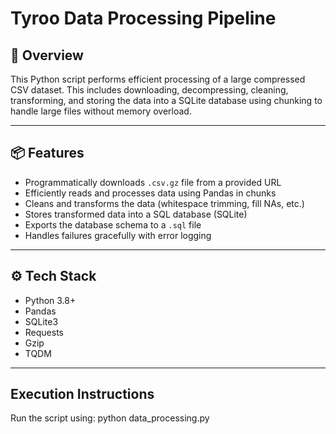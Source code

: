 # Tyroo Data Processing Pipeline

## 📝 Overview

This Python script performs efficient processing of a large compressed CSV dataset. This includes downloading, decompressing, cleaning, transforming, and storing the data into a SQLite database using chunking to handle large files without memory overload.

---

## 📦 Features

- Programmatically downloads `.csv.gz` file from a provided URL
- Efficiently reads and processes data using Pandas in chunks
- Cleans and transforms the data (whitespace trimming, fill NAs, etc.)
- Stores transformed data into a SQL database (SQLite)
- Exports the database schema to a `.sql` file
- Handles failures gracefully with error logging

---

## ⚙️ Tech Stack

- Python 3.8+
- Pandas
- SQLite3
- Requests
- Gzip
- TQDM 

---


## Execution Instructions

Run the script using: python data_processing.py

